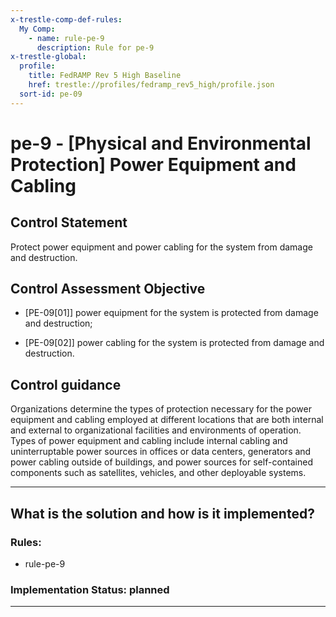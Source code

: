```yaml
---
x-trestle-comp-def-rules:
  My Comp:
    - name: rule-pe-9
      description: Rule for pe-9
x-trestle-global:
  profile:
    title: FedRAMP Rev 5 High Baseline
    href: trestle://profiles/fedramp_rev5_high/profile.json
  sort-id: pe-09
---
```


# pe-9 - \[Physical and Environmental Protection\] Power Equipment and Cabling

## Control Statement

Protect power equipment and power cabling for the system from damage and destruction.

## Control Assessment Objective

- \[PE-09[01]\] power equipment for the system is protected from damage and destruction;

- \[PE-09[02]\] power cabling for the system is protected from damage and destruction.

## Control guidance

Organizations determine the types of protection necessary for the power equipment and cabling employed at different locations that are both internal and external to organizational facilities and environments of operation. Types of power equipment and cabling include internal cabling and uninterruptable power sources in offices or data centers, generators and power cabling outside of buildings, and power sources for self-contained components such as satellites, vehicles, and other deployable systems.

______________________________________________________________________

## What is the solution and how is it implemented?

<!-- For implementation status enter one of: implemented, partial, planned, alternative, not-applicable -->

<!-- Note that the list of rules under ### Rules: is read-only and changes will not be captured after assembly to JSON -->

<!-- Add control implementation description here for control: pe-9 -->

### Rules:

  - rule-pe-9

### Implementation Status: planned

______________________________________________________________________
